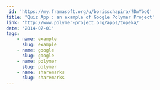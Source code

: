 ```yaml
---
_id: 'https://my.framasoft.org/u/borisschapira/?DwYboQ'
title: 'Quiz App : an example of Google Polymer Project'
link: 'http://www.polymer-project.org/apps/topeka/'
date: '2014-07-01'
tags:
    - name: example
      slug: example
    - name: google
      slug: google
    - name: polymer
      slug: polymer
    - name: sharemarks
      slug: sharemarks
---
```


<div class="markdown"><p></p></div>
